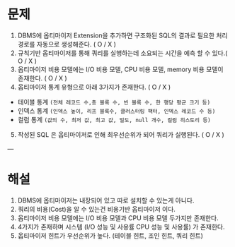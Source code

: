 # 문제

1. DBMS에 옵티마이저 Extension을 추가하면 구조화된 SQL의 결과로 필요한 처리경로를 자동으로 생성해준다. ( O / X )
2. 규칙기반 옵티마이저를 통해 쿼리를 실행하는데 소요되는 시간을 예측 할 수 있다.( O / X )
3. 옵티마이저 비용 모델에는 I/O 비용 모델, CPU 비용 모델, memory 비용 모델이 존재한다. ( O / X )
4. 옵티마이저 통계 유형으로 아래 3가지가 존재한다. ( O / X )
 - 테이블 통계 `(전체 레코드 수,총 블록 수, 빈 블록 수, 한 행당 평균 크기 등)`
 - 인덱스 통계 `(인덱스 높이, 리프 블록수, 클러스터링 팩터, 인덱스 레코드 수 등)`
 - 컬럼 통계 `(값의 수, 최저 값, 최고 값, 밀도, null 개수, 컬럼 히스토리 등)`
5. 작성된 SQL 은 옵티마이저로 인해 최우선순위가 되어 쿼리가 실행된다. ( O / X )

—

# 해설
1. DBMS에 옵티마이저는 내장되어 있고 따로 설치할 수 있는게 아니다. 
2. 쿼리의 비용(Cost)을 알 수 있는건 비용기반 옵티마이저 이다. 
3. 옵티마이저 비용 모델에는 I/O 비용 모델과 CPU 비용 모델 두가지만 존재한다. 
4. 4가지가 존재하며 시스템 (I/O 성능 및 사용률 CPU 성능 및 사용률) 가 존재한다. 
5. 옵티마이저 힌트가 우선순위가 높다. (테이블 힌트, 조인 힌트, 쿼리 힌트)
